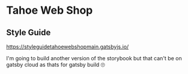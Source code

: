 # Tahoe Web Shop

## Style Guide

https://styleguidetahoewebshopmain.gatsbyjs.io/

I'm going to build another version of the storybook but that can't be on gatsby cloud as thats for gatsby build 🙄
